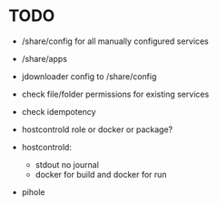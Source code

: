 TODO
====

* /share/config for all manually configured services
* /share/apps

* jdownloader config to /share/config
* check file/folder permissions for existing services
* check idempotency
* hostcontrold role or docker or package?

* hostcontrold:
  * stdout no journal
  * docker for build and docker for run

* pihole
